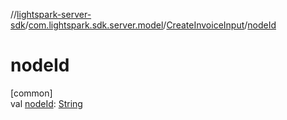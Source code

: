//[lightspark-server-sdk](../../../index.md)/[com.lightspark.sdk.server.model](../index.md)/[CreateInvoiceInput](index.md)/[nodeId](node-id.md)

# nodeId

[common]\
val [nodeId](node-id.md): [String](https://kotlinlang.org/api/latest/jvm/stdlib/kotlin/-string/index.html)
